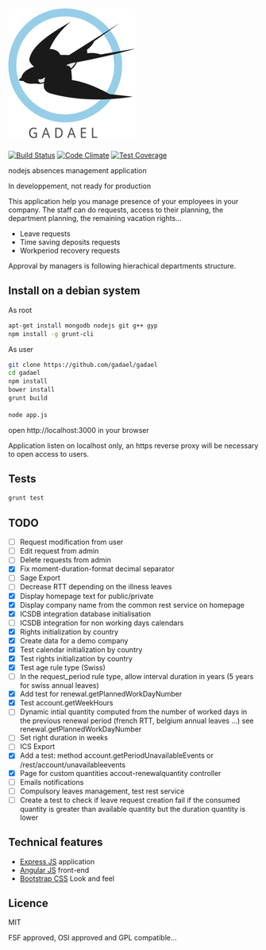 # ![Gadael](public/images/logoText256.png)

[![Build Status](https://travis-ci.org/gadael/gadael.svg)](https://travis-ci.org/gadael/gadael)
[![Code Climate](https://codeclimate.com/github/gadael/gadael/badges/gpa.svg)](https://codeclimate.com/github/gadael/gadael)
[![Test Coverage](https://codeclimate.com/github/gadael/gadael/badges/coverage.svg)](https://codeclimate.com/github/gadael/gadael/coverage)

nodejs absences management application

In developpement, not ready for production




This application help you manage presence of your employees in your company. The staff can do requests, access to their planning, the department planning, the remaining vacation rights...

* Leave requests
* Time saving deposits requests
* Workperiod recovery requests

Approval by managers is following hierachical departments structure.


## Install on a debian system

As root

```bash
apt-get install mongodb nodejs git g++ gyp
npm install -g grunt-cli
```

As user

```bash
git clone https://github.com/gadael/gadael
cd gadael
npm install
bower install
grunt build

node app.js
```

open http://localhost:3000 in your browser

Application listen on localhost only, an https reverse proxy will be necessary to open access to users.


## Tests

```bash
grunt test
```

## TODO

- [ ] Request modification from user
- [ ] Edit request from admin
- [ ] Delete requests from admin
- [x] Fix moment-duration-format decimal separator
- [ ] Sage Export
- [ ] Decrease RTT depending on the illness leaves
- [x] Display homepage text for public/private
- [x] Display company name from the common rest service on homepage
- [x] ICSDB integration database initialisation
- [ ] ICSDB integration for non working days calendars
- [x] Rights initialization by country
- [x] Create data for a demo company
- [x] Test calendar initialization by country
- [x] Test rights initialization by country
- [x] Test age rule type (Swiss)
- [ ] In the request_period rule type, allow interval duration in years (5 years for swiss annual leaves)
- [x] Add test for renewal.getPlannedWorkDayNumber
- [x] Test account.getWeekHours
- [ ] Dynamic intial quantity computed from the number of worked days in the previous renewal period (french RTT, belgium annual leaves ...) see renewal.getPlannedWorkDayNumber
- [ ] Set right duration in weeks
- [ ] ICS Export
- [x] Add a test: method account.getPeriodUnavailableEvents or /rest/account/unavailableevents
- [x] Page for custom quantities accout-renewalquantity controller
- [ ] Emails notifications
- [ ] Compulsory leaves management, test rest service
- [ ] Create a test to check if leave request creation fail if the consumed quantity is greater than available quantity but the duration quantity is lower

## Technical features

* [Express JS](http://expressjs.com/) application
* [Angular JS](https://angularjs.org/) front-end
* [Bootstrap CSS](http://getbootstrap.com/) Look and feel



## Licence

MIT

FSF approved, OSI approved and GPL compatible...